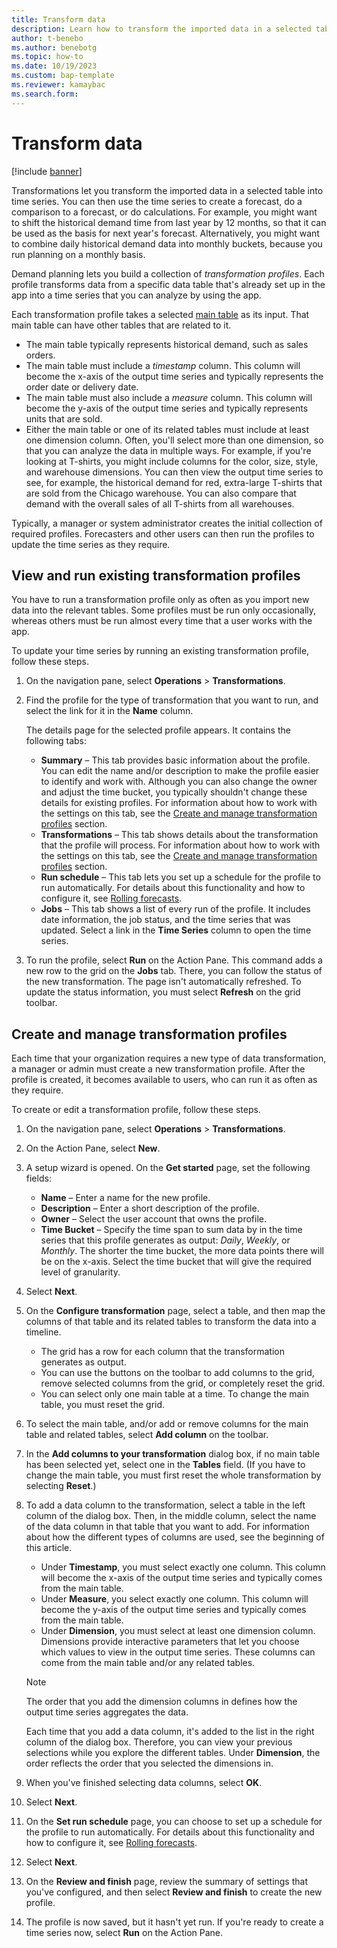 ```yaml
---
title: Transform data
description: Learn how to transform the imported data in a selected table into time series. You can then use the time series to create a forecast or do calculations.
author: t-benebo
ms.author: benebotg
ms.topic: how-to
ms.date: 10/19/2023
ms.custom: bap-template
ms.reviewer: kamaybac
ms.search.form:
---
```


# Transform data

[!include [banner](../includes/banner.md)]

Transformations let you transform the imported data in a selected table into time series. You can then use the time series to create a forecast, do a comparison to a forecast, or do calculations. For example, you might want to shift the historical demand time from last year by 12 months, so that it can be used as the basis for next year's forecast. Alternatively, you might want to combine daily historical demand data into monthly buckets, because you run planning on a monthly basis.

Demand planning lets you build a collection of *transformation profiles*. Each profile transforms data from a specific data table that's already set up in the app into a time series that you can analyze by using the app.

Each transformation profile takes a selected [main table](tables.md) as its input. That main table can have other tables that are related to it.

- The main table typically represents historical demand, such as sales orders.
- The main table must include a *timestamp* column. This column will become the x-axis of the output time series and typically represents the order date or delivery date.
- The main table must also include a *measure* column. This column will become the y-axis of the output time series and typically represents units that are sold.
- Either the main table or one of its related tables must include at least one dimension column. Often, you'll select more than one dimension, so that you can analyze the data in multiple ways. For example, if you're looking at T-shirts, you might include columns for the color, size, style, and warehouse dimensions. You can then view the output time series to see, for example, the historical demand for red, extra-large T-shirts that are sold from the Chicago warehouse. You can also compare that demand with the overall sales of all T-shirts from all warehouses.

Typically, a manager or system administrator creates the initial collection of required profiles. Forecasters and other users can then run the profiles to update the time series as they require.

## View and run existing transformation profiles

You have to run a transformation profile only as often as you import new data into the relevant tables. Some profiles must be run only occasionally, whereas others must be run almost every time that a user works with the app.

To update your time series by running an existing transformation profile, follow these steps.

1. On the navigation pane, select **Operations** \> **Transformations**.
1. Find the profile for the type of transformation that you want to run, and select the link for it in the **Name** column.

    The details page for the selected profile appears. It contains the following tabs:

    - **Summary** – This tab provides basic information about the profile. You can edit the name and/or description to make the profile easier to identify and work with. Although you can also change the owner and adjust the time bucket, you typically shouldn't change these details for existing profiles. For information about how to work with the settings on this tab, see the [Create and manage transformation profiles](#create-transformation-profiles) section.
    - **Transformations** – This tab shows details about the transformation that the profile will process. For information about how to work with the settings on this tab, see the [Create and manage transformation profiles](#create-transformation-profiles) section.
    - **Run schedule** – This tab lets you set up a schedule for the profile to run automatically. For details about this functionality and how to configure it, see [Rolling forecasts](rolling-forecasts.md).
    - **Jobs** – This tab shows a list of every run of the profile. It includes date information, the job status, and the time series that was updated. Select a link in the **Time Series** column to open the time series.

1. To run the profile, select **Run** on the Action Pane. This command adds a new row to the grid on the **Jobs** tab. There, you can follow the status of the new transformation. The page isn't automatically refreshed. To update the status information, you must select **Refresh** on the grid toolbar.

## <a name="create-transformation-profiles"></a>Create and manage transformation profiles

Each time that your organization requires a new type of data transformation, a manager or admin must create a new transformation profile. After the profile is created, it becomes available to users, who can run it as often as they require.

To create or edit a transformation profile, follow these steps.

1. On the navigation pane, select **Operations** \> **Transformations**.
1. On the Action Pane, select **New**.
1. A setup wizard is opened. On the **Get started** page, set the following fields:

    - **Name** – Enter a name for the new profile.
    - **Description** – Enter a short description of the profile.
    - **Owner** – Select the user account that owns the profile.
    - **Time Bucket** – Specify the time span to sum data by in the time series that this profile generates as output: *Daily*, *Weekly*, or *Monthly*. The shorter the time bucket, the more data points there will be on the x-axis. Select the time bucket that will give the required level of granularity.

1. Select **Next**.
1. On the **Configure transformation** page, select a table, and then map the columns of that table and its related tables to transform the data into a timeline.

    - The grid has a row for each column that the transformation generates as output.
    - You can use the buttons on the toolbar to add columns to the grid, remove selected columns from the grid, or completely reset the grid.
    - You can select only one main table at a time. To change the main table, you must reset the grid.

1. To select the main table, and/or add or remove columns for the main table and related tables, select **Add column** on the toolbar.
1. In the **Add columns to your transformation** dialog box, if no main table has been selected yet, select one in the **Tables** field. (If you have to change the main table, you must first reset the whole transformation by selecting **Reset**.)
1. To add a data column to the transformation, select a table in the left column of the dialog box. Then, in the middle column, select the name of the data column in that table that you want to add. For information about how the different types of columns are used, see the beginning of this article.

    - Under **Timestamp**, you must select exactly one column. This column will become the x-axis of the output time series and typically comes from the main table.
    - Under **Measure**, you select exactly one column. This column will become the y-axis of the output time series and typically comes from the main table.
    - Under **Dimension**, you must select at least one dimension column. Dimensions provide interactive parameters that let you choose which values to view in the output time series. These columns can come from the main table and/or any related tables.

    > [!NOTE]
    > The order that you add the dimension columns in defines how the output time series aggregates the data.

    Each time that you add a data column, it's added to the list in the right column of the dialog box. Therefore, you can view your previous selections while you explore the different tables. Under **Dimension**, the order reflects the order that you selected the dimensions in.

1. When you've finished selecting data columns, select **OK**.
1. Select **Next**.
1. On the **Set run schedule** page, you can choose to set up a schedule for the profile to run automatically. For details about this functionality and how to configure it, see [Rolling forecasts](rolling-forecasts.md).
1. Select **Next**.
1. On the **Review and finish** page, review the summary of settings that you've configured, and then select **Review and finish** to create the new profile.
1. The profile is now saved, but it hasn't yet run. If you're ready to create a time series now, select **Run** on the Action Pane.
